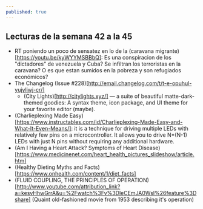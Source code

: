 ```yaml
---
published: true
---
```

## Lecturas de la semana 42 a la 45

- RT poniendo un poco de sensatez en lo de la (caravana migrante)[https://youtu.be/kyWYYMSBBbQ]: Es una conspiracion de los "dictadores" de venezuela y Cuba? Se infiltran los terroristas en la caravana? O es que estan sumidos en la pobreza y son refugiados económicos?
- The Changelog (Issue #228)[http://email.changelog.com/t/t-e-opuhul-yujyliwj-cr/]
	- (City Lights)[http://citylights.xyz/] — a suite of beautiful matte-dark-themed goodies: A syntax theme, icon package, and UI theme for your favorite editor (maybe).
- (Charlieplexing Made Easy)[https://www.instructables.com/id/Charlieplexing-Made-Easy-and-What-It-Even-Means/]: it is a technique for driving multiple LEDs with relatively few pins on a microcontroller. It allows you to drive N*(N-1) LEDs with just N pins without requiring any additional hardware.
- (Am I Having a Heart Attack? Symptoms of Heart Disease)[https://www.medicinenet.com/heart_health_pictures_slideshow/article.htm]
- (Healthy Dieting Myths and Facts)[https://www.onhealth.com/content/1/diet_facts]
- (FLUID COUPLING, THE PRINCIPLES OF OPERATION)[http://www.youtube.com/attribution_link?a=kesvHhwGrrA&u=%2Fwatch%3Fv%3DleCEmJA0WsI%26feature%3Dshare] (Quaint old-fashioned movie from 1953 describing it's operation)
